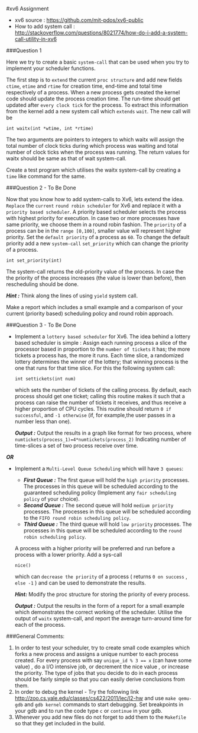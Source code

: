 #xv6 Assignment

- xv6 source : <https://github.com/mit-pdos/xv6-public>
- How to add system call : <http://stackoverflow.com/questions/8021774/how-do-i-add-a-system-call-utility-in-xv6>

###Question 1

Here we try to create a basic `system-call` that can be used when you try to implement your scheduler functions. 

The first step is to `extend` the current `proc structure` and add new fields `ctime`, `etime` and `rtime` for
creation time, end-time and total time respectively of a process. When a new process gets created the kernel code should update the process creation time. The run-time should get updated after `every clock tick` for
the process. To extract this information from the kernel add a new system call which `extends` `wait`. The new call will be

`int waitx(int *wtime, int *rtime)`

The two arguments are pointers to integers to which waitx will assign the total number of clock ticks during which process was waiting and total number of clock ticks when the process was running. The return values for waitx should be same as that of wait system-call. 

Create a test program which utilises the waitx system-call by creating a
`time` like command for the same.

###Question 2 - To Be Done

Now that you know how to add system-calls to Xv6, lets extend the idea. `Replace` the `current` `round robin scheduler` for Xv6 and replace it with a `priority based scheduler`. A priority based scheduler selects the process
with highest priority for execution. In case two or more processes have same priority, we choose them in a round robin fashion. The `priority` of a process can be in the `range [0,100]`, smaller value will represent higher priority. Set the `default priority` of a process as `60`. To change the default priority add a new `system-call` `set_priority` which can change the priority of a process.

`int set_priority(int)`

The system-call returns the old-priority value of the process. In case the the priority of the process increases (the value is lower than before), then rescheduling should be done.

***Hint :*** Think along the lines of using `yield` system call. 

Make a report which includes a small example and a comparison of your current (priority based) scheduling policy and round robin approach.

###Question 3 - To Be Done

- Implement a `lottery based scheduler` for Xv6. The idea 	behind a lottery based scheduler is simple : Assign 	each running process a slice of the processor based in 	proportion to the `number of tickets` it has; the more
	tickets a process has, the more it runs. Each time slice, a randomized lottery determines the winner of the lottery; that winning process is the one that runs for that time slice. For this the following system call:

	`int settickets(int num)` 

	which sets the number of tickets of the calling process. By default, each process should get one ticket; calling this routine makes it such that a process can raise the number of tickets it receives, and thus receive a higher proportion of CPU cycles. This routine should return `0 if successful`, and `-1 otherwise` (if, for example,the user passes in a number less than one).

	***Output :***
	Output the results in a graph like format for two process, where `numtickets(process_1)=4*numtickets(process_2)`
	Indicating number of time-slices a set of two process receive over time.

***OR***

- Implement a `Multi-Level Queue Scheduling` which will 	have `3 queues`:
	- ***First Queue :*** The first queue will hold the `high priority` processes. The processes in this queue will be scheduled according to the guaranteed scheduling policy (Implement any `fair scheduling policy` of your choice).
	- ***Second Queue :*** The second queue will hold `medium priority` processes. The processes in this queue will be scheduled according to the `FIFO round robin scheduling policy`.
	- ***Third Queue :*** The third queue will hold `low priority` processes. The processes in this queue will be scheduled according to the `round robin scheduling policy`.
	
	A process with a higher priority will be preferred and run before a process with a lower priority. Add a sys-call 

	`nice()`

	which can `decrease the priority` of a process ( returns `0 on success` , `else -1` ) and can be used to demonstrate the results.

	***Hint:*** Modify the proc structure for storing the priority of every process.

	***Output :*** Output the results in the form of a report for a small example which demonstrates the correct working of the scheduler. Utilise the output of `waitx` system-call, and report the average turn-around time for each of the process.

###General Comments:

1. In order to test your scheduler, try to create small code examples which forks a new process and assigns a unique number to each process created. For every process with say `unique_id % 3 == x` (can have some
value) , do a I/O intensive job, or decrement the nice value , or increase the priority. The type of jobs that you decide to do in each process should be fairly simple so that you can easily derive conclusions from them.
2. In order to debug the kernel - Try the following link <http://zoo.cs.yale.edu/classes/cs422/2011/lec/l2-hw> and use `make qemu-gdb` and `gdb kernel` commands to start debugging. Set breakpoints in your gdb and to run the code type `c` or `continue` in your gdb.
3. Whenever you add new files do not forget to add them to the `Makefile` so that they get included in the build.